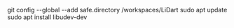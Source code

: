 git config --global --add safe.directory /workspaces/LiDart
sudo apt update
sudo apt install libudev-dev